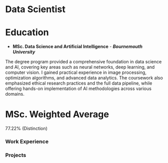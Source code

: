 # Data Scientist

# Education
* **MSc. Data Science and Artificial Intelligence** - **_Bournemouth University_**

The degree program provided a comprehensive foundation in data science and AI,  covering key areas such as neural networks, deep learning, and computer          vision. I gained practical experience in image processing, optimization   algorithms, and advanced data analytics. The coursework also emphasized ethical research practices and the full data pipeline, while offering hands-on implementation of AI methodologies across various domains.
# MSc. Weighted Average
77.22% (Distinction)

### Work Experience

### Projects

